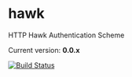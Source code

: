 hawk
====

HTTP Hawk Authentication Scheme

Current version: **0.0.x**

[![Build Status](https://secure.travis-ci.org/hueniverse/hawk.png)](http://travis-ci.org/hueniverse/hawk)
